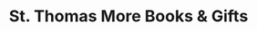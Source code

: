 ---
title: "St. Thomas More Books & Gifts"
url: /oklahoma-city/st-thomas-more-books-und-gifts/
shop: Bücher
---